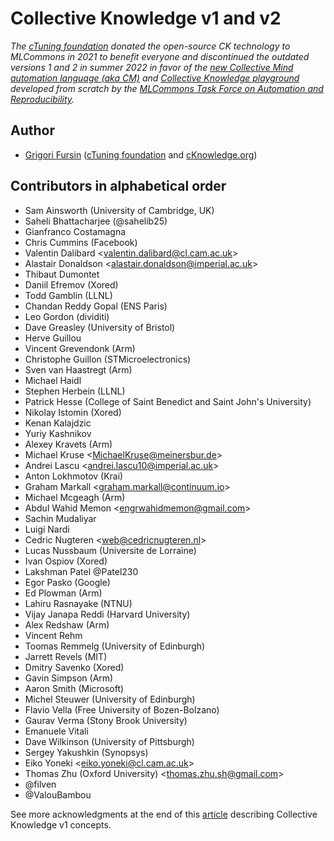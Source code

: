 # Collective Knowledge v1 and v2

*The [cTuning foundation](https://cTuning.org) donated the open-source CK technology to MLCommons in 2021
 to benefit everyone and discontinued the outdated versions 1 and 2 in summer 2022 
 in favor of the [new Collective Mind automation language (aka CM)](../cm)
 and [Collective Knowledge playground](../platform)
 developed from scratch by the [MLCommons Task Force on Automation and Reproducibility](../docs/taskforce.md).*

## Author

* [Grigori Fursin](https://cKnowledge.org/gfursin) ([cTuning foundation](https://cTuning.org) and [cKnowledge.org](https://cKnowledge.org))

## Contributors in alphabetical order

* Sam Ainsworth (University of Cambridge, UK)
* Saheli Bhattacharjee (@sahelib25)
* Gianfranco Costamagna
* Chris Cummins (Facebook)
* Valentin Dalibard &lt;valentin.dalibard@cl.cam.ac.uk&gt;
* Alastair Donaldson &lt;alastair.donaldson@imperial.ac.uk&gt;
* Thibaut Dumontet
* Daniil Efremov (Xored)
* Todd Gamblin (LLNL)
* Chandan Reddy Gopal (ENS Paris)
* Leo Gordon (dividiti)
* Dave Greasley (University of Bristol)
* Herve Guillou
* Vincent Grevendonk (Arm)
* Christophe Guillon (STMicroelectronics)
* Sven van Haastregt (Arm)
* Michael Haidl
* Stephen Herbein (LLNL)
* Patrick Hesse (College of Saint Benedict and Saint John's University)
* Nikolay Istomin (Xored)
* Kenan Kalajdzic
* Yuriy Kashnikov 
* Alexey Kravets (Arm)
* Michael Kruse &lt;MichaelKruse@meinersbur.de&gt;
* Andrei Lascu &lt;andrei.lascu10@imperial.ac.uk&gt;
* Anton Lokhmotov (Krai)
* Graham Markall &lt;graham.markall@continuum.io&gt;
* Michael Mcgeagh (Arm)
* Abdul Wahid Memon &lt;engrwahidmemon@gmail.com&gt;
* Sachin Mudaliyar
* Luigi Nardi 
* Cedric Nugteren &lt;web@cedricnugteren.nl&gt;
* Lucas Nussbaum (Universite de Lorraine)
* Ivan Ospiov (Xored)
* Lakshman Patel @Patel230
* Egor Pasko (Google)
* Ed Plowman (Arm)
* Lahiru Rasnayake (NTNU)
* Vijay Janapa Reddi (Harvard University)
* Alex Redshaw (Arm)
* Vincent Rehm
* Toomas Remmelg (University of Edinburgh)
* Jarrett Revels (MIT)
* Dmitry Savenko (Xored)
* Gavin Simpson (Arm)
* Aaron Smith (Microsoft)
* Michel Steuwer (University of Edinburgh)
* Flavio Vella (Free University of Bozen-Bolzano)
* Gaurav Verma (Stony Brook University)
* Emanuele Vitali
* Dave Wilkinson (University of Pittsburgh)
* Sergey Yakushkin (Synopsys)
* Eiko Yoneki &lt;eiko.yoneki@cl.cam.ac.uk&gt;
* Thomas Zhu (Oxford University) &lt;thomas.zhu.sh@gmail.com&gt;
* @filven
* @ValouBambou

See more acknowledgments at the end of this [article](https://arxiv.org/abs/2011.01149)
describing Collective Knowledge v1 concepts.

